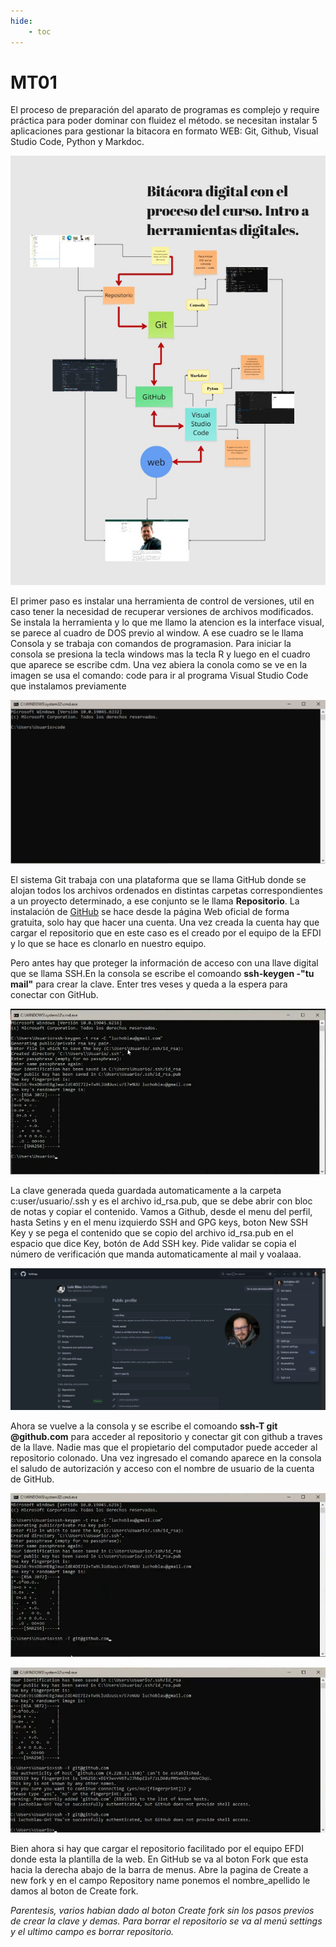```yaml
---
hide:
    - toc
---
```


# MT01


El proceso de preparación del aparato de programas es complejo y require práctica para poder dominar con fluidez el método. se necesitan instalar 5 aplicaciones para gestionar la bitacora en formato WEB: Git, Github, Visual Studio Code, Python y Markdoc.

![](../images/ProcesoMT01.jpg)

El primer paso es instalar una herramienta de control de versiones, util en caso tener la necesidad de recuperar versiones de archivos modificados. Se instala la herramienta y lo que me llamo la atencion es la interface visual, se parece al cuadro de DOS previo al window. A ese cuadro se le llama Consola y se trabaja con comandos de programasion. Para iniciar la consola se presiona la tecla windows mas la tecla R y luego en el cuadro que aparece se escribe cdm. Una vez abiera la conola como se ve en la imagen se usa el comando: code para ir al programa Visual Studio Code que instalamos previamente

![](../images/capt-consola2.jpg)

El sistema Git trabaja con una plataforma que se llama GitHub donde se alojan todos los archivos ordenados en distintas carpetas correspondientes a un proyecto determinado, a ese conjunto se le llama **Repositorio**. La instalación de [GitHub](https://github.com/) se hace desde la página Web oficial de forma gratuita, solo hay que hacer una cuenta. Una vez creada la cuenta hay que cargar el repositorio que en este caso es el creado por el equipo de la EFDI y lo que se hace es clonarlo en nuestro equipo.

Pero antes hay que proteger la información de acceso con una llave digital que se llama SSH.En la consola se escribe el comoando **ssh-keygen -"tu mail"** para crear la clave. Enter tres veses y queda a la espera para conectar con GitHub.

![](../images/capt-consola4.png)

 La clave generada queda guardada automaticamente a la carpeta c:user/usuario/.ssh y es el archivo id_rsa.pub, que se debe abrir con bloc de notas y copiar el contenido.
Vamos a Github, desde el menu del perfil, hasta Setins y en el menu izquierdo SSH and GPG keys, boton New SSH Key y se pega el contenido que se copio del archivo id_rsa.pub en el espacio que dice Key, botón de Add SSH key. Pide validar se copia el número de verificación que manda automaticamente al mail y voalaaa.  

![](../images/capt-github1.png)

Ahora se vuelve a la consola y se escribe el comoando **ssh-T git @github.com** para acceder al repositorio y conectar git con github a traves de la llave. Nadie mas que el propietario del computador puede acceder al repositorio colonado. Una vez ingresado el comando aparece en la consola el saludo de autorización y acceso con el nombre de usuario de la cuenta de GitHub.

![](../images/capt-consola5.png)

![](../images/capt-consola6.png)

Bien ahora si hay que cargar el repositorio facilitado por el equipo EFDI donde esta la plantilla de la web. En GitHub se va al boton Fork que esta hacia la derecha abajo de la barra de menus. Abre la pagina de Create a new fork y en el campo Repository name ponemos el nombre_apellido le damos al boton de Create fork. 

*Parentesis, varios habian dado al boton Create fork sin los pasos previos de crear la clave y demas. Para borrar el repositorio se va al menú settings y el ultimo campo es borrar repositorio.*




